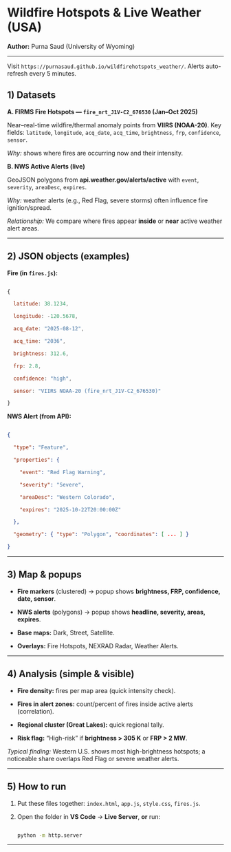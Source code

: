# Wildfire Hotspots & Live Weather (USA)



**Author:** Purna Saud (University of Wyoming)


---

 Visit `https://purnasaud.github.io/wildfirehotspots_weather/`. Alerts auto-refresh every 5 minutes.

## 1) Datasets 


**A. FIRMS Fire Hotspots — `fire_nrt_J1V-C2_676530` (Jan–Oct 2025)**

Near–real-time wildfire/thermal anomaly points from **VIIRS (NOAA-20)**. Key fields: `latitude`, `longitude`, `acq_date`, `acq_time`, `brightness`, `frp`, `confidence`, `sensor`.

*Why:* shows where fires are occurring now and their intensity.


**B. NWS Active Alerts (live)**

GeoJSON polygons from **api.weather.gov/alerts/active** with `event`, `severity`, `areaDesc`, `expires`.

*Why:* weather alerts (e.g., Red Flag, severe storms) often influence fire ignition/spread.


*Relationship:* We compare where fires appear **inside** or **near** active weather alert areas.


---


## 2) JSON objects (examples)


**Fire (in `fires.js`):**


```js

{

  latitude: 38.1234,

  longitude: -120.5678,

  acq_date: "2025-08-12",

  acq_time: "2036",

  brightness: 312.6,

  frp: 2.8,

  confidence: "high",

  sensor: "VIIRS NOAA-20 (fire_nrt_J1V-C2_676530)"

}

```


**NWS Alert (from API):**


```json

{

  "type": "Feature",

  "properties": {

    "event": "Red Flag Warning",

    "severity": "Severe",

    "areaDesc": "Western Colorado",

    "expires": "2025-10-22T20:00:00Z"

  },

  "geometry": { "type": "Polygon", "coordinates": [ ... ] }

}

```


---


## 3) Map & popups


* **Fire markers** (clustered) → popup shows **brightness, FRP, confidence, date, sensor**.

* **NWS alerts** (polygons) → popup shows **headline, severity, areas, expires**.

* **Base maps:** Dark, Street, Satellite.

* **Overlays:** Fire Hotspots, NEXRAD Radar, Weather Alerts.


---


## 4) Analysis (simple & visible)


* **Fire density:** fires per map area (quick intensity check).

* **Fires in alert zones:** count/percent of fires inside active alerts (correlation).

* **Regional cluster (Great Lakes):** quick regional tally.

* **Risk flag:** “High-risk” if **brightness > 305 K** or **FRP > 2 MW**.


*Typical finding:* Western U.S. shows most high-brightness hotspots; a noticeable share overlaps Red Flag or severe weather alerts.


---


## 5) How to run


1. Put these files together: `index.html`, `app.js`, `style.css`, `fires.js`.

2. Open the folder in **VS Code** → **Live Server**, **or** run:


   ```bash

   python -m http.server

   ```




---


